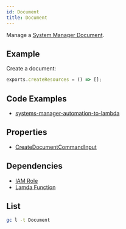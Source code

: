 ```yaml
---
id: Document
title: Document
---
```


Manage a [System Manager Document](https://console.aws.amazon.com/systems-manager/automation/execute).

## Example

Create a document:

```js
exports.createResources = () => [];
```

## Code Examples

- [systems-manager-automation-to-lambda](https://github.com/grucloud/grucloud/blob/main/examples/aws/serverless-patterns/systems-manager-automation-to-lambda)

## Properties

- [CreateDocumentCommandInput](https://docs.aws.amazon.com/AWSJavaScriptSDK/v3/latest/clients/client-ssm/interfaces/createdocumentcommandinput.html)

## Dependencies

- [IAM Role](../IAM/Role.md)
- [Lamda Function](../Lambda/Function.md)

## List

```sh
gc l -t Document
```

```txt

```
